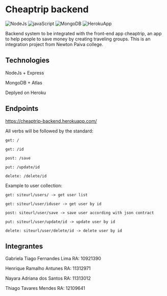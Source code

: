 # Cheaptrip backend

![NodeJs](https://img.shields.io/badge/Node.js-43853D?style=for-the-badge&logo=node.js&logoColor=white)
![javaScript](https://img.shields.io/badge/JavaScript-323330?style=for-the-badge&logo=javascript&logoColor=F7DF1E)
![MongoDB](https://img.shields.io/badge/MongoDB-4EA94B?style=for-the-badge&logo=mongodb&logoColor=white)
![HerokuApp](https://img.shields.io/badge/Heroku-430098?style=for-the-badge&logo=heroku&logoColor=white)


Backend system to be integrated with the front-end app cheaptrip, an app to help people to save money by creating traveling groups. This is an integration project from Newton Paiva college.

## Technologies

NodeJs + Express

MongoDB + Atlas

Deplyed on Heroku

## Endpoints

https://cheaptrip-backend.herokuapp.com/

All verbs will be followed by the standard:

```
get: /

get: /id 

post: /save 

put: /update/id

delete: /delete/id
```

Example to user collection:

```
get: siteurl/users/ -> get user list

get: siteurl/user/iduser -> get user by id

post: siteurl/user/save -> save user according with json contract

put: siteurl/user/update/id -> update user by id

delete: siteurl/user/delete/id -> delete user by id
```

## Integrantes

Gabriela Tiago Fernandes Lima RA: 10921390

Henrique Ramalho Antunes RA: 11312971

Nayara Adriana dos Santos RA: 11313012

Thiago Tavares Mendes RA: 12109641
